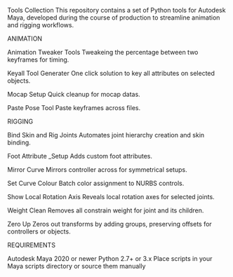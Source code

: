 Tools Collection
This repository contains a set of Python tools for Autodesk Maya, developed during the course of production to streamline animation and rigging workflows.


ANIMATION

Animation Tweaker Tools
Tweakeing the percentage between two keyframes for timing.

Keyall Tool Generater
One click solution to key all attributes on selected objects.

Mocap Setup
Quick cleanup for mocap datas.

Paste Pose Tool
Paste keyframes across files.




RIGGING

Bind Skin and Rig Joints
Automates joint hierarchy creation and skin binding.

Foot Attribute _Setup
Adds custom foot attributes.

Mirror Curve
Mirrors controller across for symmetrical setups.

Set Curve Colour
Batch color assignment to NURBS controls.

Show Local Rotation Axis
Reveals local rotation axes for selected joints.

Weight Clean
Removes all constrain weight for joint and its children.

Zero Up
Zeros out transforms by adding groups, preserving offsets for controllers or objects.


REQUIREMENTS

Autodesk Maya 2020 or newer
Python 2.7+ or 3.x
Place scripts in your Maya scripts directory or source them manually
